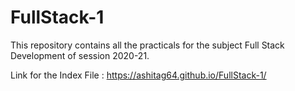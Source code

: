 # FullStack-1
This repository contains all the practicals for the subject Full Stack Development of session 2020-21.

Link for the Index File : https://ashitag64.github.io/FullStack-1/
